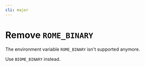```yaml
---
cli: major
---
```


# Remove `ROME_BINARY`

The environment variable `ROME_BINARY` isn't supported anymore.

Use `BIOME_BINARY` instead.
